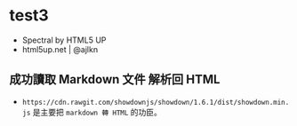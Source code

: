 ﻿# test3

- Spectral by HTML5 UP
- html5up.net | @ajlkn

## 成功讀取 Markdown 文件 解析回 HTML

- ``https://cdn.rawgit.com/showdownjs/showdown/1.6.1/dist/showdown.min.js`` 是主要把 ``markdown 轉 HTML`` 的功臣。
